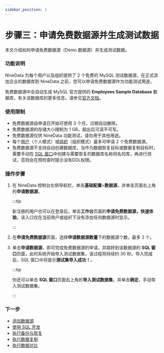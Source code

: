 ```yaml
---
sidebar_position: 3
---
```


# 步骤三：申请免费数据源并生成测试数据

本文介绍如何申请免费数据源（Demo 数据源）并生成测试数据。

### 功能说明

NineData 为每个用户以及组织提供了 2 个免费的 MySQL 测试数据源，在正式添加企业的数据库到 NineData 之前，您可以申请免费数据源作为功能测试用途。

免费数据源中会自动生成 MySQL 官方提供的 **Employees Sample Database** 数据库，有关该数据库的更多信息，请参见[官方文档](https://dev.mysql.com/doc/employee/en/employees-preface.html)。

### 使用限制

- 免费数据源自申请日开始可使用 3 个月，过期自动删除。
- 免费数据源的存储大小限制为 1 GB，超出后可读不可写。
- 免费数据源仅供 NineData 功能测试，请勿用于其他用途。
- 每个[用户](./account/intro_account#user)（个人模式）或[组织](./account/intro_account#organization)（组织模式）最多可申请 2 个免费数据源。
- 免费数据源不支持自动创建数据库，当作为数据恢复目标或数据复制目标时，需要手动在 [SQL 窗口](../sqldev/sql_console.md)中创建与需要恢复的数据库名称同名的库，再进行测试，否则会在预检查时提示没有DDL权限。

### 操作步骤

1. 在 NineData 控制台左侧导航栏，单击**基础配置**>**数据源**，并单击页面右上角的**申请数据源**。

   :::tip

   新注册的用户也可以在登录后，单击**工作台**页面的**申请免费数据源，快速体验**。该入口仅在当前用户或组织下没有添加任何数据源时显示。

   :::

2. 在**申请免费数据源**页面，选择**申请数据源数量**下的数据源个数，最多 2 个。

3. 单击**申请数据源**，即可完成免费数据源的申请，并跳转到该数据源的 **SQL 窗口**页面，此时系统开始导入测试数据集，该过程将持续约 30 秒。导入完成后，SQL 窗口中将提示**测试集导入成功！**。

   :::tip

   你还可以单击 **SQL 窗口**页面右上角的**导入测试数据集**，并单击**确定**，手动导入测试数据集。

   :::

### 下一步

* [添加数据源](/configuration/datasource.md)
* [使用 SQL 开发](/sqldev/intro_sqldev.md)
* [执行备份与恢复](/backup_and_restore/intro_back.md)
* [执行数据复制](/replication/intro_repli.md)
* [执行数据对比](/compare/intro_comp.md)
